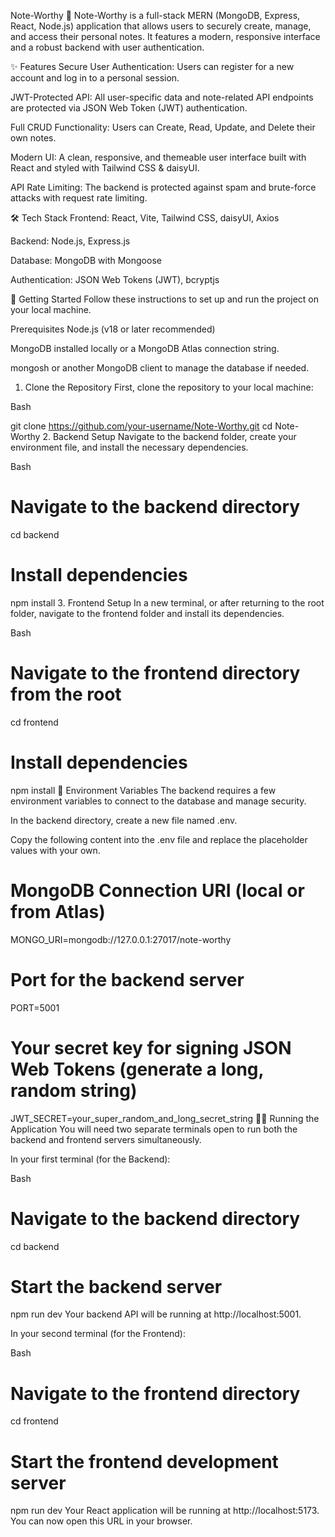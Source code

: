 Note-Worthy 📝
Note-Worthy is a full-stack MERN (MongoDB, Express, React, Node.js) application that allows users to securely create, manage, and access their personal notes. It features a modern, responsive interface and a robust backend with user authentication.

✨ Features
Secure User Authentication: Users can register for a new account and log in to a personal session.

JWT-Protected API: All user-specific data and note-related API endpoints are protected via JSON Web Token (JWT) authentication.

Full CRUD Functionality: Users can Create, Read, Update, and Delete their own notes.

Modern UI: A clean, responsive, and themeable user interface built with React and styled with Tailwind CSS & daisyUI.

API Rate Limiting: The backend is protected against spam and brute-force attacks with request rate limiting.

🛠️ Tech Stack
Frontend: React, Vite, Tailwind CSS, daisyUI, Axios

Backend: Node.js, Express.js

Database: MongoDB with Mongoose

Authentication: JSON Web Tokens (JWT), bcryptjs

🚀 Getting Started
Follow these instructions to set up and run the project on your local machine.

Prerequisites
Node.js (v18 or later recommended)

MongoDB installed locally or a MongoDB Atlas connection string.

mongosh or another MongoDB client to manage the database if needed.

1. Clone the Repository
First, clone the repository to your local machine:

Bash

git clone https://github.com/your-username/Note-Worthy.git
cd Note-Worthy
2. Backend Setup
Navigate to the backend folder, create your environment file, and install the necessary dependencies.

Bash

# Navigate to the backend directory
cd backend

# Install dependencies
npm install
3. Frontend Setup
In a new terminal, or after returning to the root folder, navigate to the frontend folder and install its dependencies.

Bash

# Navigate to the frontend directory from the root
cd frontend

# Install dependencies
npm install
🔑 Environment Variables
The backend requires a few environment variables to connect to the database and manage security.

In the backend directory, create a new file named .env.

Copy the following content into the .env file and replace the placeholder values with your own.

# MongoDB Connection URI (local or from Atlas)
MONGO_URI=mongodb://127.0.0.1:27017/note-worthy

# Port for the backend server
PORT=5001

# Your secret key for signing JSON Web Tokens (generate a long, random string)
JWT_SECRET=your_super_random_and_long_secret_string
🏃‍♂️ Running the Application
You will need two separate terminals open to run both the backend and frontend servers simultaneously.

In your first terminal (for the Backend):

Bash

# Navigate to the backend directory
cd backend

# Start the backend server
npm run dev
Your backend API will be running at http://localhost:5001.

In your second terminal (for the Frontend):

Bash

# Navigate to the frontend directory
cd frontend

# Start the frontend development server
npm run dev
Your React application will be running at http://localhost:5173. You can now open this URL in your browser.
